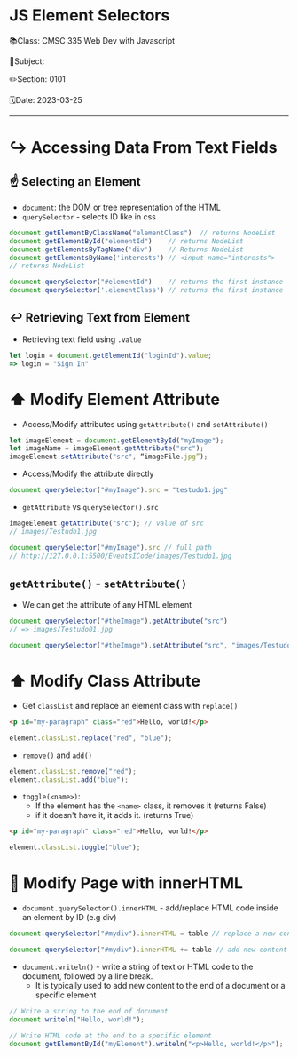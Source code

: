 # JS Element Selectors

📚Class: CMSC 335 Web Dev with Javascript

📘Subject: <a href="https://github.com/lamula21/cheat-sheets/blob/main/"></a>

✏️Section: 0101

🗓️Date: 2023-03-25

---

# ↪ Accessing Data From Text Fields
## ☝ Selecting an Element
- `document`: the DOM or tree representation of the HTML
- `querySelector` - selects ID like in css
```js
document.getElementByClassName("elementClass")  // returns NodeList
document.getElementById("elementId")    // returns NodeList
document.getElementsByTagName('div')    // Returns NodeList
document.getElementsByName('interests') // <input name="interests">
// returns NodeList

document.querySelector("#elementId")    // returns the first instance
document.querySelector('.elementClass') // returns the first instance
```

## ↩ Retrieving Text from Element
- Retrieving text field using `.value`
```js
let login = document.getElementId("loginId").value;
=> login = "Sign In"
```


# ⬆️ Modify Element Attribute
- Access/Modify attributes using `getAttribute()` and `setAttribute()`
```js
let imageElement = document.getElementById("myImage");
let imageName = imageElement.getAttribute("src");
imageElement.setAttribute("src", “imageFile.jpg”);
```

- Access/Modify the attribute directly
```js
document.querySelector("#myImage").src = "testudo1.jpg"
```

- `getAttribute` vs `querySelector().src`
```js
imageElement.getAttribute("src"); // value of src
// images/Testudo1.jpg

document.querySelector("#myImage").src // full path
// http://127.0.0.1:5500/EventsICode/images/Testudo1.jpg
```

## `getAttribute()` - `setAttribute()`
- We can get the attribute of any HTML element
```javascript
document.querySelector("#theImage").getAttribute("src")
// => images/Testudo01.jpg

document.querySelector("#theImage").setAttribute("src", "images/Testudo02.jpg")
```


# ⬆️ Modify Class Attribute
- Get `classList` and replace an element class with `replace()`
```html
<p id="my-paragraph" class="red">Hello, world!</p>
```
```javascript
element.classList.replace("red", "blue");
```

- `remove()` and `add()`
```javascript
element.classList.remove("red"); 
element.classList.add("blue");
```

- `toggle(<name>)`: 
	- If the element has the `<name>` class, it removes it (returns False)
	- if it doesn't have it, it adds it. (returns True)
```html
<p id="my-paragraph" class="red">Hello, world!</p>
```
```javascript
element.classList.toggle("blue");
```


# 📑 Modify Page with innerHTML
- `document.querySelector().innerHTML` - add/replace HTML code inside an element by ID (e.g div)
```js
document.querySelector("#mydiv").innerHTML = table // replace a new content to the element

document.querySelector("#mydiv").innerHTML += table // add new content to the element
```

- `document.writeln()` - write a string of text or HTML code to the document, followed by a line break.
	- It is typically used to add new content to the end of a document or a specific element
```js
// Write a string to the end of document
document.writeln("Hello, world!");

// Write HTML code at the end to a specific element
document.getElementById("myElement").writeln("<p>Hello, world!</p>");

```


